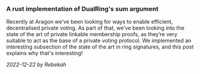 ### A rust implementation of DualRing's sum argument
Recently at Aragon we’ve been looking for ways to enable efficient,
decentralised private voting. As part of that, we’ve been looking into the
state of the art of private linkable membership proofs, as they’re very
suitable to act as the base of a private voting protocol. We implemented an
interesting subsection of the state of the art in ring signatures, and this
post explains why that's interesting! 

*2022-12-22 by Rebekah*
